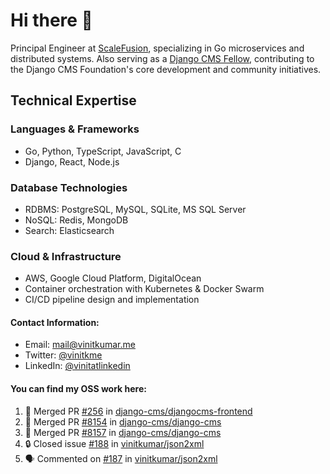 # Hi there 👋

Principal Engineer at [ScaleFusion](https://scalefusion.com/), specializing in Go microservices and distributed systems. Also serving as a [Django CMS Fellow](https://www.django-cms.org/en/blog/2024/11/07/welcoming-vinit-kumar-as-the-newest-django-cms-fellow/), contributing to the Django CMS Foundation's core development and community initiatives.

## Technical Expertise

### Languages & Frameworks

- Go, Python, TypeScript, JavaScript, C
- Django, React, Node.js

### Database Technologies
- RDBMS: PostgreSQL, MySQL, SQLite, MS SQL Server
- NoSQL: Redis, MongoDB
- Search: Elasticsearch

### Cloud & Infrastructure
- AWS, Google Cloud Platform, DigitalOcean
- Container orchestration with Kubernetes & Docker Swarm
- CI/CD pipeline design and implementation


#### Contact Information:

- Email: <a href="mailto:mail@vinitkumar.me">mail@vinitkumar.me</a>
- Twitter: [@vinitkme](https://twitter.com/vinitkme)
- LinkedIn: [@vinitatlinkedin](https://www.linkedin.com/in/vinitatlinkedin/)  

#### You can find my OSS work here:

<!--START_SECTION:activity-->
1. 🎉 Merged PR [#256](https://github.com/django-cms/djangocms-frontend/pull/256) in [django-cms/djangocms-frontend](https://github.com/django-cms/djangocms-frontend)
2. 🎉 Merged PR [#8154](https://github.com/django-cms/django-cms/pull/8154) in [django-cms/django-cms](https://github.com/django-cms/django-cms)
3. 🎉 Merged PR [#8157](https://github.com/django-cms/django-cms/pull/8157) in [django-cms/django-cms](https://github.com/django-cms/django-cms)
4. 🔒 Closed issue [#188](https://github.com/vinitkumar/json2xml/issues/188) in [vinitkumar/json2xml](https://github.com/vinitkumar/json2xml)
5. 🗣 Commented on [#187](https://github.com/vinitkumar/json2xml/issues/187#issuecomment-2676393534) in [vinitkumar/json2xml](https://github.com/vinitkumar/json2xml)
<!--END_SECTION:activity-->
